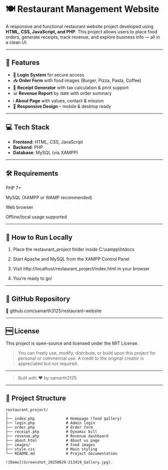 
# 🍽️ Restaurant Management Website

A responsive and functional restaurant website project developed using **HTML, CSS, JavaScript, and PHP**. This project allows users to place food orders, generate receipts, track revenue, and explore business info — all in a clean UI.

---

## 🧩 Features

- 🔐 **Login System** for secure access  
- 📥 **Order Form** with food images (Burger, Pizza, Pasta, Coffee)  
- 🧾 **Receipt Generator** with tax calculation & print support  
- 📊 **Revenue Report** by date with order summary  
- ℹ️ **About Page** with values, contact & mission  
- 📱 **Responsive Design** – mobile & desktop ready

---

## 💻 Tech Stack

- **Frontend**: HTML, CSS, JavaScript  
- **Backend**: PHP  
- **Database**: MySQL (via XAMPP)  

---


## 🛠️ Requirements

PHP 7+

MySQL (XAMPP or WAMP recommended)

Web browser

Offline/local usage supported



---

## 🧠 How to Run Locally

1. Place the restaurant_project folder inside C:\xampp\htdocs


2. Start Apache and MySQL from the XAMPP Control Panel


3. Visit http://localhost/restaurant_project/index.html in your browser


4. You’re ready to go!




---

## 🔗 GitHub Repository

📂 github.com/samarth3125/restaurant-website


---

## 🆓 License

This project is open-source and licensed under the MIT License.

> You can freely use, modify, distribute, or build upon this project for personal or commercial use.
A credit to the original creator is appreciated but not required.




---

> Built with ❤️ by samarth3125

---
## 📂 Project Structure

```plaintext
restaurant_project/
│
├── index.php              # Homepage (food gallery)
├── login.php              # Admin login
├── order.php              # Order form
├── receipt.php            # Dynamic bill
├── revenue.php            # Revenue dashboard
├── about.html             # About us page
├── images/                # Food images
├── style.css              # Main styling
└── README.md              # Project documentation

![Demo](Screenshot_20250629-213419_Gallery.jpg).



